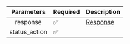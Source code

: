 |  Parameters   | Required           | Description             |
|:-------------:|--------------------|-------------------------|
|   response    | :white_check_mark: | [Response](Response.md) |
| status_action | :white_check_mark: |                         |